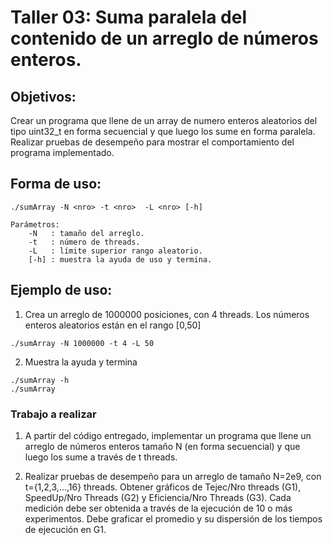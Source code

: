 # Taller 03: Suma paralela del contenido de un arreglo de números enteros.

## Objetivos:

Crear un programa que llene de un array de numero enteros aleatorios del tipo uint32_t en forma secuencial y que luego los sume en forma paralela. Realizar pruebas de desempeño para mostrar el comportamiento del programa implementado.

## Forma de uso:
```
./sumArray -N <nro> -t <nro>  -L <nro> [-h]

Parámetros:
	-N   : tamaño del arreglo.
	-t   : número de threads.
	-L   : límite superior rango aleatorio.
	[-h] : muestra la ayuda de uso y termina.
``` 
## Ejemplo de uso:

1) Crea un arreglo de 1000000 posiciones, con 4 threads. 
   Los números enteros aleatorios están en el rango [0,50]

```./sumArray -N 1000000 -t 4 -L 50```

2) Muestra la ayuda y termina
```
./sumArray -h
./sumArray
```

### Trabajo a realizar

1) A partir del código entregado, implementar un programa que llene un arreglo de números enteros tamaño N (en forma secuencial) y que luego los sume a través de t threads.
   
2) Realizar pruebas de desempeño para un arreglo de tamaño N=2e9, con t={1,2,3,...,16} threads.
   Obtener gráficos de Tejec/Nro threads (G1), SpeedUp/Nro Threads (G2) y Eficiencia/Nro Threads (G3). 
   Cada medición debe ser obtenida a través de la ejecución de 10 o más experimentos. Debe graficar el promedio y su dispersión de los tiempos de ejecución en G1.



